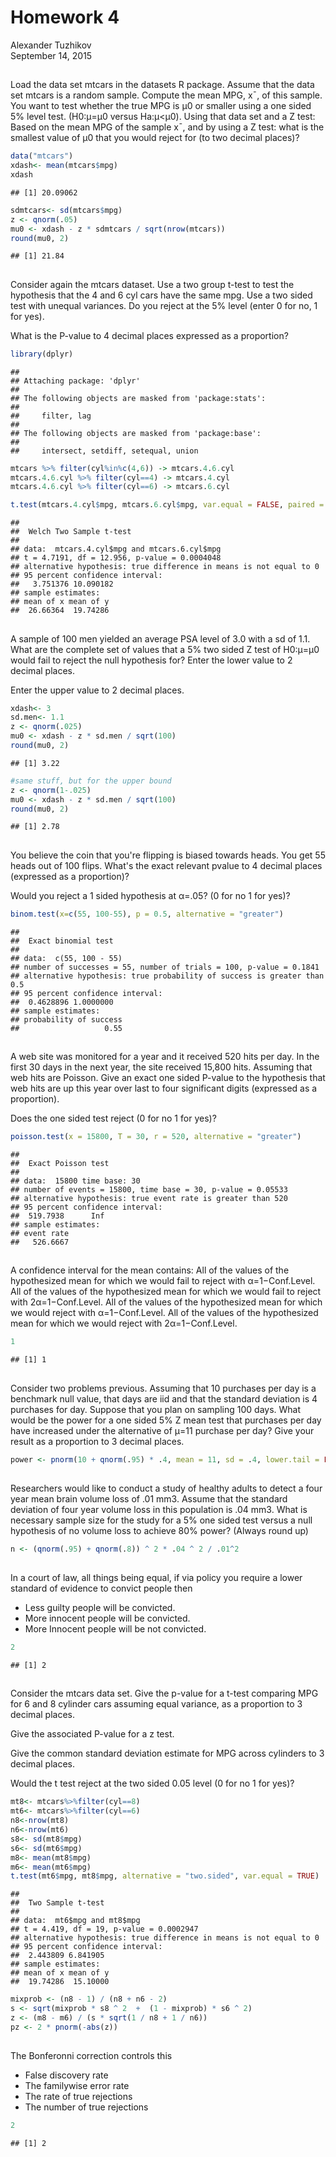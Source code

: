 # Homework 4
Alexander Tuzhikov  
September 14, 2015  

##

Load the data set mtcars in the datasets R package. Assume that the data set mtcars is a random sample. Compute the mean MPG, xˉ, of this sample.
You want to test whether the true MPG is μ0 or smaller using a one sided 5% level test. (H0:μ=μ0 versus Ha:μ<μ0). Using that data set and a Z test:
Based on the mean MPG of the sample xˉ, and by using a Z test: what is the smallest value of μ0 that you would reject for (to two decimal places)?


```r
data("mtcars")
xdash<- mean(mtcars$mpg)
xdash
```

```
## [1] 20.09062
```

```r
sdmtcars<- sd(mtcars$mpg)
z <- qnorm(.05)
mu0 <- xdash - z * sdmtcars / sqrt(nrow(mtcars))
round(mu0, 2)
```

```
## [1] 21.84
```

##

Consider again the mtcars dataset. Use a two group t-test to test the hypothesis that the 4 and 6 cyl cars have the same mpg. Use a two sided test with unequal variances.
Do you reject at the 5% level (enter 0 for no, 1 for yes).

What is the P-value to 4 decimal places expressed as a proportion?


```r
library(dplyr)
```

```
## 
## Attaching package: 'dplyr'
## 
## The following objects are masked from 'package:stats':
## 
##     filter, lag
## 
## The following objects are masked from 'package:base':
## 
##     intersect, setdiff, setequal, union
```

```r
mtcars %>% filter(cyl%in%c(4,6)) -> mtcars.4.6.cyl
mtcars.4.6.cyl %>% filter(cyl==4) -> mtcars.4.cyl
mtcars.4.6.cyl %>% filter(cyl==6) -> mtcars.6.cyl

t.test(mtcars.4.cyl$mpg, mtcars.6.cyl$mpg, var.equal = FALSE, paired = FALSE)
```

```
## 
## 	Welch Two Sample t-test
## 
## data:  mtcars.4.cyl$mpg and mtcars.6.cyl$mpg
## t = 4.7191, df = 12.956, p-value = 0.0004048
## alternative hypothesis: true difference in means is not equal to 0
## 95 percent confidence interval:
##   3.751376 10.090182
## sample estimates:
## mean of x mean of y 
##  26.66364  19.74286
```

##

A sample of 100 men yielded an average PSA level of 3.0 with a sd of 1.1. What are the complete set of values that a 5% two sided Z test of H0:μ=μ0 would fail to reject the null hypothesis for?
Enter the lower value to 2 decimal places.

Enter the upper value to 2 decimal places. 


```r
xdash<- 3
sd.men<- 1.1
z <- qnorm(.025)
mu0 <- xdash - z * sd.men / sqrt(100)
round(mu0, 2)
```

```
## [1] 3.22
```

```r
#same stuff, but for the upper bound
z <- qnorm(1-.025)
mu0 <- xdash - z * sd.men / sqrt(100)
round(mu0, 2)
```

```
## [1] 2.78
```

##

You believe the coin that you're flipping is biased towards heads. You get 55 heads out of 100 flips.
What's the exact relevant pvalue to 4 decimal places (expressed as a proportion)?

Would you reject a 1 sided hypothesis at α=.05? (0 for no 1 for yes)?


```r
binom.test(x=c(55, 100-55), p = 0.5, alternative = "greater")
```

```
## 
## 	Exact binomial test
## 
## data:  c(55, 100 - 55)
## number of successes = 55, number of trials = 100, p-value = 0.1841
## alternative hypothesis: true probability of success is greater than 0.5
## 95 percent confidence interval:
##  0.4628896 1.0000000
## sample estimates:
## probability of success 
##                   0.55
```

##

A web site was monitored for a year and it received 520 hits per day. In the first 30 days in the next year, the site received 15,800 hits. Assuming that web hits are Poisson.
Give an exact one sided P-value to the hypothesis that web hits are up this year over last to four significant digits (expressed as a proportion).

Does the one sided test reject (0 for no 1 for yes)?


```r
poisson.test(x = 15800, T = 30, r = 520, alternative = "greater")
```

```
## 
## 	Exact Poisson test
## 
## data:  15800 time base: 30
## number of events = 15800, time base = 30, p-value = 0.05533
## alternative hypothesis: true event rate is greater than 520
## 95 percent confidence interval:
##  519.7938      Inf
## sample estimates:
## event rate 
##   526.6667
```

##

A confidence interval for the mean contains:
All of the values of the hypothesized mean for which we would fail to reject with α=1−Conf.Level.
All of the values of the hypothesized mean for which we would fail to reject with 2α=1−Conf.Level.
All of the values of the hypothesized mean for which we would reject with α=1−Conf.Level.
All of the values of the hypothesized mean for which we would reject with 2α=1−Conf.Level.


```r
1
```

```
## [1] 1
```

##

Consider two problems previous. Assuming that 10 purchases per day is a benchmark null value, that days are iid and that the standard deviation is 4 purchases for day. Suppose that you plan on sampling 100 days. What would be the power for a one sided 5% Z mean test that purchases per day have increased under the alternative of μ=11 purchase per day?
Give your result as a proportion to 3 decimal places.


```r
power <- pnorm(10 + qnorm(.95) * .4, mean = 11, sd = .4, lower.tail = FALSE)
```

##

Researchers would like to conduct a study of healthy adults to detect a four year mean brain volume loss of .01 mm3. Assume that the standard deviation of four year volume loss in this population is .04 mm3.
What is necessary sample size for the study for a 5% one sided test versus a null hypothesis of no volume loss to achieve 80% power? (Always round up)


```r
n <- (qnorm(.95) + qnorm(.8)) ^ 2 * .04 ^ 2 / .01^2
```

##

In a court of law, all things being equal, if via policy you require a lower standard of evidence to convict people then

* Less guilty people will be convicted.
* More innocent people will be convicted.
* More Innocent people will be not convicted.


```r
2
```

```
## [1] 2
```

##

Consider the mtcars data set.
Give the p-value for a t-test comparing MPG for 6 and 8 cylinder cars assuming equal variance, as a proportion to 3 decimal places.

Give the associated P-value for a z test.

Give the common standard deviation estimate for MPG across cylinders to 3 decimal places.

Would the t test reject at the two sided 0.05 level (0 for no 1 for yes)?


```r
mt8<- mtcars%>%filter(cyl==8)
mt6<- mtcars%>%filter(cyl==6)
n8<-nrow(mt8)
n6<-nrow(mt6)
s8<- sd(mt8$mpg)
s6<- sd(mt6$mpg)
m8<- mean(mt8$mpg)
m6<- mean(mt6$mpg)
t.test(mt6$mpg, mt8$mpg, alternative = "two.sided", var.equal = TRUE)
```

```
## 
## 	Two Sample t-test
## 
## data:  mt6$mpg and mt8$mpg
## t = 4.419, df = 19, p-value = 0.0002947
## alternative hypothesis: true difference in means is not equal to 0
## 95 percent confidence interval:
##  2.443809 6.841905
## sample estimates:
## mean of x mean of y 
##  19.74286  15.10000
```

```r
mixprob <- (n8 - 1) / (n8 + n6 - 2)
s <- sqrt(mixprob * s8 ^ 2  +  (1 - mixprob) * s6 ^ 2)
z <- (m8 - m6) / (s * sqrt(1 / n8 + 1 / n6))
pz <- 2 * pnorm(-abs(z))
```

##

The Bonferonni correction controls this

* False discovery rate
* The familywise error rate
* The rate of true rejections
* The number of true rejections


```r
2
```

```
## [1] 2
```
